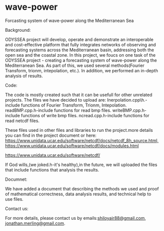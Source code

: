 # wave-power
Forcasting system of wave-power along  the Mediterranean Sea

Background:

ODYSSEA project will develop, operate and demonstrate an interoperable and cost-effective platform that
fully integrates networks of observing and forecasting systems across the Mediterranean basin,
addressing both the open sea and the coastal zone.
In this project, we foucs on one task of the ODYSSEA project - creating a forecasting system of wave-power along 
the Mediterranean Sea.
As part of this, we used several methods(Fourier Transform, trionm, intepolation, etc.).
In addition, we performed an in-depth analysis of results.

Code:

The code is mostly created such that it can be usefull for other unrelated projects.
The files we have decided to upload are: 
Inerpolation.cpp\h.-include functions of Fourier Transform, Trionm, Intepolation.
readBMP.cpp\.h-include functions for read bmp files.
writeBMP.cpp\.h-include functions of write bmp files.
ncread.cpp\.h-include functions for read netcdf files.

These files used in other files and libraries to run the project.more details you can find in the project document or here:
https://www.unidata.ucar.edu/software/netcdf/docs/netcdf_8h_source.html,https://www.unidata.ucar.edu/software/netcdf/docs/modules.html

https://www.unidata.ucar.edu/software/netcdf/

If God wills,(we joked.h-it's healthy),in the future, we will uploaded the files that include functions that analysis the results.

Documnet:

We have added a document that describing the methods we used and proof of mathematical correctness,
data analysis results, and technical help to use files. 

Contact us:

For more details, please contact us by emails:shiloyair88@gmail.com, jonathan.merling@gmail.com.

